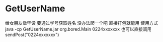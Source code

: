 # GetUserName
给女朋友做毕设 要通过学号获取姓名 没办法爬一个吧
直接打包就能用 使用方式java -cp GetUserName.jar org.bored.Main 0224xxxxxxx
也可以直接调用sendPost("0224xxxxxxx")
